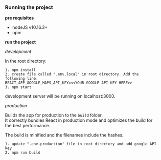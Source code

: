 
### Running the project
**pre requisites**
- nodeJS v10.16.3+
- npm

**run the project**

*development*

In the root directory:

```
1. npm install
2. create file called ".env.local" in root directory. Add the following line:
REACT_APP_GOOGLE_MAPS_API_KEY=<<YOUR GOOGLE API KEY HERE>>
3. npm start
```
development server will be running on localhost:3000.

*production*

Builds the app for production to the `build` folder.<br>
It correctly bundles React in production mode and optimizes the build for the best performance.

The build is minified and the filenames include the hashes.<br>

```
1. update ".env.production" file in root directory and add google API key
2. npm run build
```